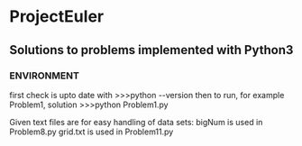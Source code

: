 # ProjectEuler 

## Solutions to problems implemented with Python3

### ENVIRONMENT
  first check is upto date with >>>python --version
  then to run, for example Problem1, solution >>>python Problem1.py 
 
Given text files are for easy handling of data sets:
  bigNum is used in Problem8.py
  grid.txt is used in Problem11.py
  

